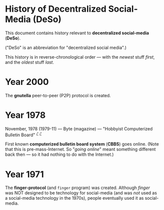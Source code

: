 # History of Decentralized Social-Media (DeSo)

This document contains history relevant to **decentralized social-media** (**DeSo**).

("DeSo" is an abbreviation for "decentralized social media".)

This history is in reverse-chronological order — with the _newest_ stuff _first_, and the _oldest_ stuff _last_.

# Year 2000

The **gnutella** peer-to-peer (P2P) protocol is created.

# Year 1978

November, 1978 (1979-11) — Byte (magazine) — "Hobbyist Computerized Bulletin Board"
<sup><a href="https://vintagecomputer.net/cisc367/byte%20nov%201978%20computerized%20BBS%20-%20ward%20christensen.pdf">⤤</a></sup>
<sup><a href="https://archive.computerhistory.org/resources/access/text/2016/12/102762491-05-01-acc.pdf">⤤</a></sup>

First known **computerized bulletin board system** (**CBBS**) goes online.
(Note that this is pre-mass-Internet. So "_going online_" meant something different back then — so it had nothing to do with the Internet.) 

# Year 1971

The **finger-protocol** (and `finger` program) was created.
Although _finger_ was NOT designed to be technology for social-media (and was _not_ used as a social-media technology in the 1970s), people eventually used it as social-media.
